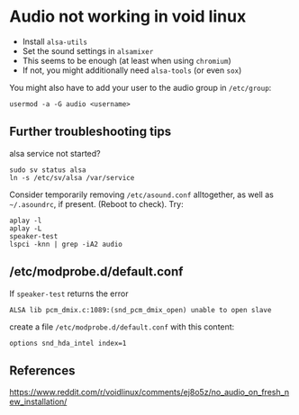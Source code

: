 # Audio not working in void linux

* Install `alsa-utils`
* Set the sound settings in `alsamixer`
* This seems to be enough (at least when using `chromium`)
* If not, you might additionally need `alsa-tools` (or even `sox`)

You might also have to add your user to the audio group in `/etc/group`:

```
usermod -a -G audio <username>
```

## Further troubleshooting tips

alsa service not started?

```
sudo sv status alsa
ln -s /etc/sv/alsa /var/service
```

Consider temporarily removing `/etc/asound.conf` alltogether, as well as `~/.asoundrc`, if present. (Reboot to check). Try:

```
aplay -l
aplay -L
speaker-test
lspci -knn | grep -iA2 audio
```

## /etc/modprobe.d/default.conf

If `speaker-test` returns the error

```
ALSA lib pcm_dmix.c:1089:(snd_pcm_dmix_open) unable to open slave
```
create a file `/etc/modprobe.d/default.conf` with this content:

```
options snd_hda_intel index=1
```

## References

https://www.reddit.com/r/voidlinux/comments/ej8o5z/no_audio_on_fresh_new_installation/
